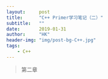 ```yaml
---
layout:     post
title:      "C++ Primer学习笔记（二）"
subtitle:   ""
date:       2019-01-31
author:     "HK"
header-img: "img/post-bg-C++.jpg"
tags:
    - C++
---
```


> 第二章 
